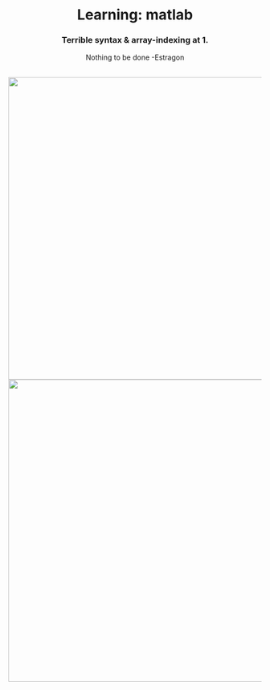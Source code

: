 <div align="center">

# Learning: matlab

### Terrible syntax & array-indexing at 1.

Nothing to be done -Estragon

<br>

<img src="https://user-images.githubusercontent.com/55017307/102819315-898fdf80-43d3-11eb-99b3-215ba882fb3b.jpg" width="600"/>
   
<img src="https://user-images.githubusercontent.com/55017307/102819319-8ac10c80-43d3-11eb-84a3-72ee7d2feab7.jpg" width="600"/>


</div>
